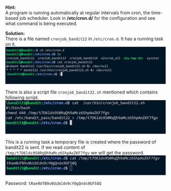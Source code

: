 **Hint:**<br>
A program is running automatically at regular intervals from cron, the time-based job scheduler. Look in **/etc/cron.d/** for the configuration and see what command is being executed.

**Solution:**<br>
There is a file named ```cronjob_bandit22``` in ```/etc/cron.d```. It has a running task on it.
![alt text](image.png)

There is also a script file ```cronjob_bandit22.sh``` mentioned which contains following script.
![alt text](image-1.png)

This is a running task a temporary file is created where the password of bandit22 is sent. If we read content of ```/tmp/t7O6lds9S0RqQh9aMcz6ShpAoZKF7fgv``` we will get the password.
![alt text](image-2.png)

Password: ```tRae0UfB9v0UzbCdn9cY0gQnds9GF58Q```